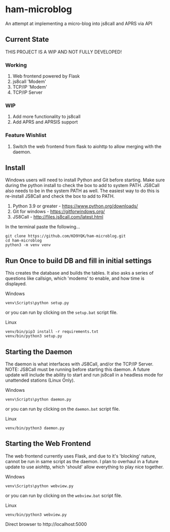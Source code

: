 # ham-microblog
An attempt at implementing a micro-blog into js8call and APRS via API

## Current State
THIS PROJECT IS A WIP AND NOT FULLY DEVELOPED!

### Working
1) Web frontend powered by Flask
2) js8call 'Modem'
3) TCP/IP 'Modem'
4) TCP/IP Server

### WIP
1) Add more functionality to js8call
2) Add APRS and APRSIS support

### Feature Wishlist
1) Switch the web frontend from flask to aiohttp to allow merging with the daemon.

## Install
Windows users will need to install Python and Git before starting. Make sure during the python install to check the box to add to system PATH. JS8Call also needs to be in the system PATH as well. The easiest way to do this is re-install JS8Call and check the box to add to PATH.
1) Python 3.9 or greater - https://www.python.org/downloads/
2) Git for windows - https://gitforwindows.org/
3) JS8Call - http://files.js8call.com/latest.html

In the terminal paste the following...
```
git clone https://github.com/KD9YQK/ham-microblog.git
cd ham-microblog
python3 -m venv venv
```

## Run Once to build DB and fill in initial settings
This creates the database and builds the tables. It also asks a series of questions like callsign, which 'modems' to enable, and how time is displayed.

Windows

```
venv\Scripts\python setup.py
```
or you can run by clicking on the `setup.bat` script file.

Linux

```
venv/bin/pip3 install -r requirements.txt
venv/bin/python3 setup.py
```

## Starting the Daemon
The daemon is what interfaces with JS8Call, and/or the TCP/IP Server. NOTE: JS8Call must be running before starting this daemon. A future update will include the ability to start and run js8call in a headless mode for unattended stations (Linux Only).

Windows

```
venv\Scripts\python daemon.py
```
or you can run by clicking on the `daemon.bat` script file.

Linux

```
venv/bin/python3 daemon.py
```

## Starting the Web Frontend
The web frontend currently uses Flask, and due to it's 'blocking' nature, cannot be run in same script as the daemon. I plan to overhaul in a future update to use aiohttp, which 'should' allow everything to play nice together.

Windows

```
venv\Scripts\python webview.py
```
or you can run by clicking on the `webview.bat` script file.

Linux

```
venv/bin/python3 webview.py
```

Direct browser to http://localhost:5000
